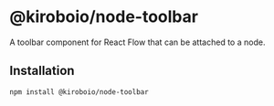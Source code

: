 # @kiroboio/node-toolbar

A toolbar component for React Flow that can be attached to a node.

## Installation 

```sh 
npm install @kiroboio/node-toolbar
```


